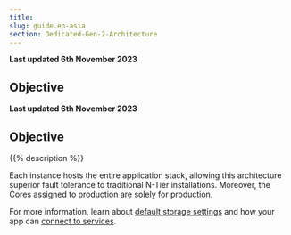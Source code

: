 ```yaml
---
title: 
slug: guide.en-asia
section: Dedicated-Gen-2-Architecture
---
```


**Last updated 6th November 2023**



## Objective  

**Last updated 6th November 2023**



## Objective  

{{% description %}}

Each instance hosts the entire application stack,
allowing this architecture superior fault tolerance to traditional N-Tier installations. 
Moreover, the Cores assigned to production are solely for production.

For more information,
learn about [default storage settings](../../dedicated-gen-3/_index.md#storage)
and how your app can [connect to services](../../dedicated-gen-3/_index.md#available-services).
